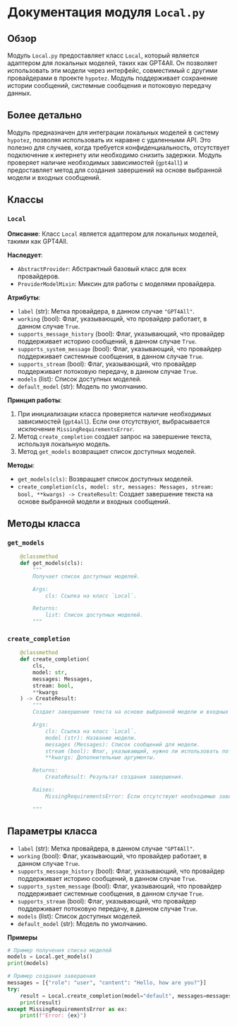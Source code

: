 # Документация модуля `Local.py`

## Обзор

Модуль `Local.py` предоставляет класс `Local`, который является адаптером для локальных моделей, таких как GPT4All. Он позволяет использовать эти модели через интерфейс, совместимый с другими провайдерами в проекте `hypotez`. Модуль поддерживает сохранение истории сообщений, системные сообщения и потоковую передачу данных.

## Более детально

Модуль предназначен для интеграции локальных моделей в систему `hypotez`, позволяя использовать их наравне с удаленными API. Это полезно для случаев, когда требуется конфиденциальность, отсутствует подключение к интернету или необходимо снизить задержки. Модуль проверяет наличие необходимых зависимостей (`gpt4all`) и предоставляет метод для создания завершений на основе выбранной модели и входных сообщений.

## Классы

### `Local`

**Описание**: Класс `Local` является адаптером для локальных моделей, такими как GPT4All.

**Наследует**:
- `AbstractProvider`: Абстрактный базовый класс для всех провайдеров.
- `ProviderModelMixin`: Миксин для работы с моделями провайдера.

**Атрибуты**:
- `label` (str): Метка провайдера, в данном случае `"GPT4All"`.
- `working` (bool): Флаг, указывающий, что провайдер работает, в данном случае `True`.
- `supports_message_history` (bool): Флаг, указывающий, что провайдер поддерживает историю сообщений, в данном случае `True`.
- `supports_system_message` (bool): Флаг, указывающий, что провайдер поддерживает системные сообщения, в данном случае `True`.
- `supports_stream` (bool): Флаг, указывающий, что провайдер поддерживает потоковую передачу, в данном случае `True`.
- `models` (list): Список доступных моделей.
- `default_model` (str): Модель по умолчанию.

**Принцип работы**:
1. При инициализации класса проверяется наличие необходимых зависимостей (`gpt4all`). Если они отсутствуют, выбрасывается исключение `MissingRequirementsError`.
2. Метод `create_completion` создает запрос на завершение текста, используя локальную модель.
3. Метод `get_models` возвращает список доступных моделей.

**Методы**:
- `get_models(cls)`: Возвращает список доступных моделей.
- `create_completion(cls, model: str, messages: Messages, stream: bool, **kwargs) -> CreateResult`: Создает завершение текста на основе выбранной модели и входных сообщений.

## Методы класса

### `get_models`

```python
    @classmethod
    def get_models(cls):
        """
        Получает список доступных моделей.

        Args:
            cls: Ссылка на класс `Local`.

        Returns:
            list: Список доступных моделей.
        """
```

### `create_completion`

```python
    @classmethod
    def create_completion(
        cls,
        model: str,
        messages: Messages,
        stream: bool,
        **kwargs
    ) -> CreateResult:
        """
        Создает завершение текста на основе выбранной модели и входных сообщений.

        Args:
            cls: Ссылка на класс `Local`.
            model (str): Название модели.
            messages (Messages): Список сообщений для модели.
            stream (bool): Флаг, указывающий, нужно ли использовать потоковую передачу.
            **kwargs: Дополнительные аргументы.

        Returns:
            CreateResult: Результат создания завершения.

        Raises:
            MissingRequirementsError: Если отсутствуют необходимые зависимости (`gpt4all`).

        """
```

## Параметры класса

- `label` (str): Метка провайдера, в данном случае `"GPT4All"`.
- `working` (bool): Флаг, указывающий, что провайдер работает, в данном случае `True`.
- `supports_message_history` (bool): Флаг, указывающий, что провайдер поддерживает историю сообщений, в данном случае `True`.
- `supports_system_message` (bool): Флаг, указывающий, что провайдер поддерживает системные сообщения, в данном случае `True`.
- `supports_stream` (bool): Флаг, указывающий, что провайдер поддерживает потоковую передачу, в данном случае `True`.
- `models` (list): Список доступных моделей.
- `default_model` (str): Модель по умолчанию.

**Примеры**

```python
# Пример получения списка моделей
models = Local.get_models()
print(models)

# Пример создания завершения
messages = [{"role": "user", "content": "Hello, how are you?"}]
try:
    result = Local.create_completion(model="default", messages=messages, stream=False)
    print(result)
except MissingRequirementsError as ex:
    print(f"Error: {ex}")